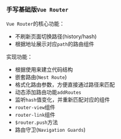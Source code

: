 ### 手写基础版`Vue Router`
`Vue Router`的核心功能：  
* 不刷新页面切换路径(history/hash)
* 根据地址展示对应`path`的路由组件

实现功能：
* 根据使用来建立代码结构
* 嵌套路由(`Nest Route`)
* 格式化路由参数，方便直接通过路径来匹配
* 动态添加路由功能`addRoutes`
* 监听`hash`值变化，并重新匹配对应的组件
* `router-view`组件
* `router-link`组件
* `$router.push`方法
* 路由守卫(`Navigation Guards`)
